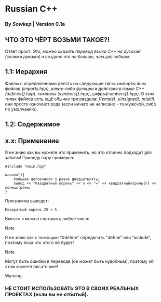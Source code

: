 # Russian C++
### By __*Sowkep*__ | Version 0.1a

## ЧТО ЭТО ЧЁРТ ВОЗЬМИ ТАКОЕ?!
Ответ прост: *Это, можно сказать перевод языка C++ на русский (своими руками) и создано это не больше, чем для забавы*.

## 1.1: Иерархия
Файлы с определениями делять на следующие типы: *импорты всех файлов (imports.hpp)*, *какие-либо функции и действия в языке C++ (defines{}.hpp)*, *символы (symbols{}.hpp)*, *цифры(numbers{}.hpp)*.
В этих типах файлов есть ещё обычно три раздела: *f(emale)*, *u(nsigned)*, *m(ulti)*, они просто озночают рода (если ничего не написано - то мужской, либо по умолчанию).

## 1.2: Содержимое

## x.x: Применение
Я не знаю как вы можете это применить, но это отлично подходит для забавы!
Приведу пару примеров:
```
#include "main.hpp"

начало(){
	большое целоечисло n равно двадцатьпять;
	вывод << "Квадратный корень" << n << "=" << квадратныйкорень(n) << конецстроки;
}
```
Программа выведет:
```
Квадратный корень 25 = 5
```
Вместо `n` можно поставить любое число.

> [!NOTE]
> Я не знаю как с помощью "#define" определить "define" или "include", поэтому пока что этого не будет!

> [!NOTE]
> Могут быть ошибки в переводе (он может быть нудобным), поэтому об этом можете писать мне!

> [!WARNING]
> ### НЕ СТОИТ ИСПОЛЬЗОВАТЬ ЭТО В СВОИХ РЕАЛЬНЫХ ПРОЕКТАХ (если вы не отбитый).